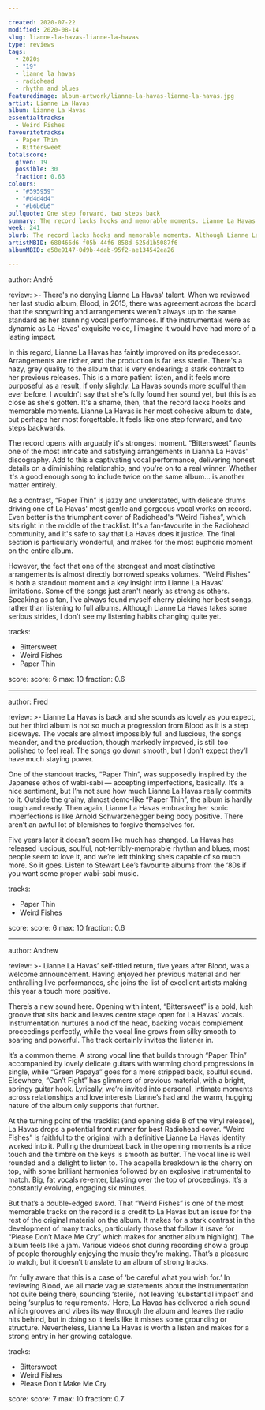 ```yaml
---

created: 2020-07-22
modified: 2020-08-14
slug: lianne-la-havas-lianne-la-havas
type: reviews
tags:
  - 2020s
  - "19"
  - lianne la havas
  - radiohead
  - rhythm and blues
featuredimage: album-artwork/lianne-la-havas-lianne-la-havas.jpg
artist: Lianne La Havas
album: Lianne La Havas
essentialtracks:
  - Weird Fishes 
favouritetracks:
  - Paper Thin
  - Bittersweet
totalscore:
  given: 19
  possible: 30
  fraction: 0.63
colours:
  - "#595959"
  - "#d4d4d4"
  - "#b6b6b6"
pullquote: One step forward, two steps back 
summary: The record lacks hooks and memorable moments. Lianne La Havas is her most cohesive album to date, but perhaps her most forgettable. It feels like one step forward, two steps back. 
week: 241
blurb: The record lacks hooks and memorable moments. Although Lianne La Havas is her most cohesive album to date, it may also be her most forgettable
artistMBID: 680466d6-f05b-44f6-858d-625d1b5087f6
albumMBID: e58e9147-0d9b-4dab-95f2-ae134542ea26

---
```


author: André

review: >-
  There's no denying Lianne La Havas' talent. When we reviewed her last studio album, Blood, in 2015, there was agreement across the board that the songwriting and arrangements weren't always up to the same standard as her stunning vocal performances. If the instrumentals were as dynamic as La Havas' exquisite voice, I imagine it would have had more of a lasting impact.

  In this regard, Lianne La Havas has faintly improved on its predecessor. Arrangements are richer, and the production is far less sterile. There's a hazy, grey quality to the album that is very endearing; a stark contrast to her previous releases. This is a more patient listen, and it feels more purposeful as a result, if only slightly. La Havas sounds more soulful than ever before. I wouldn't say that she's fully found her sound yet, but this is as close as she's gotten. It's a shame, then, that the record lacks hooks and memorable moments. Lianne La Havas is her most cohesive album to date, but perhaps her most forgettable. It feels like one step forward, and two steps backwards.

  The record opens with arguably it's strongest moment. “Bittersweet” flaunts one of the most intricate and satisfying arrangements in Lianna La Havas' discography. Add to this a captivating vocal performance, delivering honest details on a diminishing relationship, and you're on to a real winner. Whether it's a good enough song to include twice on the same album... is another matter entirely.

  As a contrast, “Paper Thin” is jazzy and understated, with delicate drums driving one of La Havas' most gentle and gorgeous vocal works on record. Even better is the triumphant cover of Radiohead's “Weird Fishes”, which sits right in the middle of the tracklist. It's a fan-favourite in the Radiohead community, and it's safe to say that La Havas does it justice. The final section is particularly wonderful, and makes for the most euphoric moment on the entire album.

  However, the fact that one of the strongest and most distinctive arrangements is almost directly borrowed speaks volumes. “Weird Fishes” is both a standout moment and a key insight into Lianne La Havas' limitations. Some of the songs just aren't nearly as strong as others. Speaking as a fan, I've always found myself cherry-picking her best songs, rather than listening to full albums. Although Lianne La Havas takes some serious strides, I don't see my listening habits changing quite yet.

tracks:
  - Bittersweet
  - Weird Fishes
  - Paper Thin

score:
  score: 6
  max: 10
  fraction: 0.6

---

author: Fred

review: >-
  Lianne La Havas is back and she sounds as lovely as you expect, but her third album is not so much a progression from Blood as it is a step sideways. The vocals are almost impossibly full and luscious, the songs meander, and the production, though markedly improved, is still too polished to feel real. The songs go down smooth, but I don’t expect they’ll have much staying power.

  One of the standout tracks, “Paper Thin”, was supposedly inspired by the Japanese ethos of wabi-sabi — accepting imperfections, basically. It’s a nice sentiment, but I’m not sure how much Lianne La Havas really commits to it. Outside the grainy, almost demo-like “Paper Thin”, the album is hardly rough and ready. Then again, Lianne La Havas embracing her sonic imperfections is like Arnold Schwarzenegger being body positive. There aren’t an awful lot of blemishes to forgive themselves for.

  Five years later it doesn’t seem like much has changed. La Havas has released luscious, soulful, not-terribly-memorable rhythm and blues, most people seem to love it, and we’re left thinking she’s capable of so much more. So it goes. Listen to Stewart Lee’s favourite albums from the ‘80s if you want some proper wabi-sabi music.

tracks:
  - Paper Thin
  - Weird Fishes

score:
  score: 6
  max: 10
  fraction: 0.6

---

author: Andrew

review: >-
  Lianne La Havas’ self-titled return, five years after Blood, was a welcome announcement. Having enjoyed her previous material and her enthralling live performances, she joins the list of excellent artists making this year a touch more positive.

  There’s a new sound here. Opening with intent, “Bittersweet” is a bold, lush groove that sits back and leaves centre stage open for La Havas’ vocals. Instrumentation nurtures a nod of the head, backing vocals complement proceedings perfectly, while the vocal line grows from silky smooth to soaring and powerful. The track certainly invites the listener in.

  It’s a common theme. A strong vocal line that builds through “Paper Thin” accompanied by lovely delicate guitars with warming chord progressions in single, while “Green Papaya” goes for a more stripped back, soulful sound. Elsewhere, “Can’t Fight” has glimmers of previous material, with a bright, springy guitar hook. Lyrically, we’re invited into personal, intimate moments across relationships and love interests Lianne’s had and the warm, hugging nature of the album only supports that further.

  At the turning point of the tracklist (and opening side B of the vinyl release), La Havas drops a potential front runner for best Radiohead cover. “Weird Fishes” is faithful to the original with a definitive Lianne La Havas identity worked into it. Pulling the drumbeat back in the opening moments is a nice touch and the timbre on the keys is smooth as butter. The vocal line is well rounded and a delight to listen to. The acapella breakdown is the cherry on top, with some brilliant harmonies followed by an explosive instrumental to match. Big, fat vocals re-enter, blasting over the top of proceedings. It’s a constantly evolving, engaging six minutes.

  But that’s a double-edged sword. That “Weird Fishes” is one of the most memorable tracks on the record is a credit to La Havas but an issue for the rest of the original material on the album. It makes for a stark contrast in the development of many tracks, particularly those that follow it (save for “Please Don’t Make Me Cry” which makes for another album highlight). The album feels like a jam. Various videos shot during recording show a group of people thoroughly enjoying the music they’re making. That’s a pleasure to watch, but it doesn’t translate to an album of strong tracks.

  I’m fully aware that this is a case of ‘be careful what you wish for.’ In reviewing Blood, we all made vague statements about the instrumentation not quite being there, sounding ‘sterile,’ not leaving ‘substantial impact’ and being ‘surplus to requirements.’ Here, La Havas has delivered a rich sound which grooves and vibes its way through the album and leaves the radio hits behind, but in doing so it feels like it misses some grounding or structure. Nevertheless, Lianne La Havas is worth a listen and makes for a strong entry in her growing catalogue.

tracks:
  - Bittersweet
  - Weird Fishes
  - Please Don't Make Me Cry

score:
  score: 7
  max: 10
  fraction: 0.7